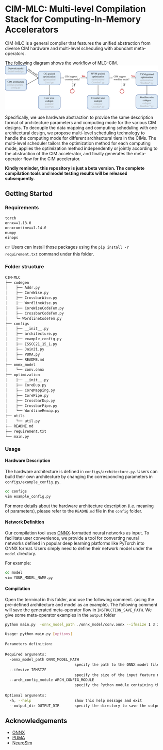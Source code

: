 # CIM-MLC:  Multi-level Compilation Stack for Computing-In-Memory Accelerators
CIM-MLC is a general compiler that features the unified abstraction from diverse CIM hardware and multi-level scheduling with abundant meta-operators. 

The following diagram shows the workflow of MLC-CIM.
![compilation workflow](image/framework.png) 

Specifically, we use hardware abstraction to provide the same description format of architecture parameters and computing mode for the various CIM designs. To decouple the data mapping and computing scheduling with one architectural design, we propose multi-level scheduling technology to handle the computing mode for different architectural tiers in the CIMs. The multi-level scheduler tailors the optimization method for each computing mode, applies the optimization method independently or jointly according to the abstraction of the CIM accelerator, and finally generates the meta-operator flow for the CIM accelerator.

**Kindly reminder, this repository is just a beta version. The complete compilation tools and model testing results will be released subsequently.**
## Getting Started
### Requirements
```
torch
onnx==1.13.0
onnxruntime==1.14.0
numpy
einops
```

👉 Users can install those packages using the `pip install -r requirement.txt` command under this folder. 
### Folder structure
```bash
CIM-MLC
├── codegen
│    ├── Addr.py
│    ├── CoreWise.py
│    ├── CrossbarWise.py
│    ├── WordlineWise.py
│    ├── CoreWiseCodeTem.py
│    ├── CrossbarCodeTem.py
│    └─ WordlineCodeTem.py
├── configs
│    ├── __init__.py
│    ├── architecture.py
│    ├── example_config.py
│    ├── ISSCC21_15_1.py
│    ├── Jain21.py
│    ├── PUMA.py
│    └── README.md
├── onnx_model
│    └── conv.onnx
├── optimization
│    ├── __init__.py
│    ├── CoreDup.py
│    ├── CoreMapping.py
│    ├── CorePipe.py
│    ├── CrossbarDup.py
│    ├── CrossbarPipe.py
│    └── WordlineRemap.py
├── utils
│    └── util.py
├── README.md
├── requirement.txt
└── main.py
```

### Usage
#### Hardware Description
The hardware architecture is defined in `configs/architecture.py`. Users can build their own architecture by changing the corresponding parameters in `configs/example_config.py`. 

```bash
cd configs
vim example_config.py
```

For more details about the hardware architecture description (i.e. meaning of parameters), please refer to the `README.md` file in the `config` folder.

#### Network Definition
Our compilation tool uses [ONNX](https://github.com/onnx/onnx)-formatted neural networks as input. To facilitate user convenience, we provide a tool for converting neural networks defined in popular deep learning platforms like PyTorch into ONNX format. Users simply need to define their network model under the `model` directory.

For example:
```bash
cd model
vim YOUR_MODEL_NAME.py
```

#### Compilation
Open the terminal in this folder, and use the following comment. (using the pre-defined architecture and model as an example). The following comment will save the generated meta-operator flow in `INSTRUCTION_SAVE_PATH`. We give some meta-operator examples in the `output` folder
```bash
python main.py  -onnx_model_path ./onnx_model/conv.onnx --ifmsize 1 3 32 32 --arch_config_module configs.example_config
```

```bash
Usage: python main.py [options]

Parameters definition:

Required arguments:
  -onnx_model_path ONNX_MODEL_PATH
                                specify the path to the ONNX model file
  --ifmsize IFMSIZE 
                                specify the size of the input feature map (default: 1 3 32 32)
  --arch_config_module ARCH_CONFIG_MODULE
                                specify the Python module containing the CIM architecture configuration (default: configs.example_config)

Optional arguments:
  -h, --help                    show this help message and exit
  --output_dir OUTPUT_DIR       specify the directory to save the output files 

```

## Acknowledgements
* [ONNX](https://github.com/onnx/onnx)
* [PUMA](https://github.com/Aayush-Ankit/puma-simulator)
* [NeuroSim](https://github.com/neurosim)
